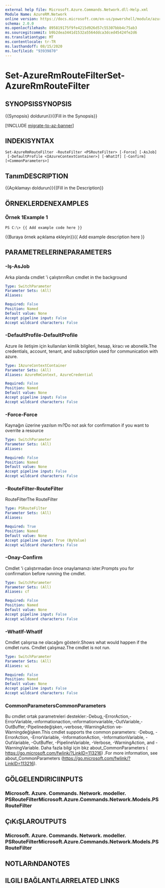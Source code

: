 ```yaml
---
external help file: Microsoft.Azure.Commands.Network.dll-Help.xml
Module Name: AzureRM.Network
online version: https://docs.microsoft.com/en-us/powershell/module/azurerm.network/set-azurermroutefilter
schema: 2.0.0
ms.openlocfilehash: 895819175f9fe4215d926d57c55307bbb4c75ab3
ms.sourcegitcommit: b9b2dea3441d1532a5564ddca3dced45424fe2d6
ms.translationtype: MT
ms.contentlocale: tr-TR
ms.lasthandoff: 08/15/2020
ms.locfileid: "93939870"
---
```

# <span data-ttu-id="2d693-101">Set-AzureRmRouteFilter</span><span class="sxs-lookup"><span data-stu-id="2d693-101">Set-AzureRmRouteFilter</span></span>

## <span data-ttu-id="2d693-102">SYNOPSIS</span><span class="sxs-lookup"><span data-stu-id="2d693-102">SYNOPSIS</span></span>
<span data-ttu-id="2d693-103">{{Synopsis} doldurun}}</span><span class="sxs-lookup"><span data-stu-id="2d693-103">{{Fill in the Synopsis}}</span></span>

[!INCLUDE [migrate-to-az-banner](../../includes/migrate-to-az-banner.md)]

## <span data-ttu-id="2d693-104">INDEKI</span><span class="sxs-lookup"><span data-stu-id="2d693-104">SYNTAX</span></span>

```
Set-AzureRmRouteFilter -RouteFilter <PSRouteFilter> [-Force] [-AsJob]
 [-DefaultProfile <IAzureContextContainer>] [-WhatIf] [-Confirm] [<CommonParameters>]
```

## <span data-ttu-id="2d693-105">Tanım</span><span class="sxs-lookup"><span data-stu-id="2d693-105">DESCRIPTION</span></span>
<span data-ttu-id="2d693-106">{{Açıklamayı doldurun}}</span><span class="sxs-lookup"><span data-stu-id="2d693-106">{{Fill in the Description}}</span></span>

## <span data-ttu-id="2d693-107">ÖRNEKLERDEN</span><span class="sxs-lookup"><span data-stu-id="2d693-107">EXAMPLES</span></span>

### <span data-ttu-id="2d693-108">Örnek 1</span><span class="sxs-lookup"><span data-stu-id="2d693-108">Example 1</span></span>
```
PS C:\> {{ Add example code here }}
```

<span data-ttu-id="2d693-109">{{Buraya örnek açıklama ekleyin}}</span><span class="sxs-lookup"><span data-stu-id="2d693-109">{{ Add example description here }}</span></span>

## <span data-ttu-id="2d693-110">PARAMETRELERINE</span><span class="sxs-lookup"><span data-stu-id="2d693-110">PARAMETERS</span></span>

### <span data-ttu-id="2d693-111">-Iş</span><span class="sxs-lookup"><span data-stu-id="2d693-111">-AsJob</span></span>
<span data-ttu-id="2d693-112">Arka planda cmdlet 'i çalıştırın</span><span class="sxs-lookup"><span data-stu-id="2d693-112">Run cmdlet in the background</span></span>

```yaml
Type: SwitchParameter
Parameter Sets: (All)
Aliases: 

Required: False
Position: Named
Default value: None
Accept pipeline input: False
Accept wildcard characters: False
```

### <span data-ttu-id="2d693-113">-DefaultProfile</span><span class="sxs-lookup"><span data-stu-id="2d693-113">-DefaultProfile</span></span>
<span data-ttu-id="2d693-114">Azure ile iletişim için kullanılan kimlik bilgileri, hesap, kiracı ve abonelik.</span><span class="sxs-lookup"><span data-stu-id="2d693-114">The credentials, account, tenant, and subscription used for communication with azure.</span></span>

```yaml
Type: IAzureContextContainer
Parameter Sets: (All)
Aliases: AzureRmContext, AzureCredential

Required: False
Position: Named
Default value: None
Accept pipeline input: False
Accept wildcard characters: False
```

### <span data-ttu-id="2d693-115">-Force</span><span class="sxs-lookup"><span data-stu-id="2d693-115">-Force</span></span>
<span data-ttu-id="2d693-116">Kaynağın üzerine yazılsın mı?</span><span class="sxs-lookup"><span data-stu-id="2d693-116">Do not ask for confirmation if you want to overrite a resource</span></span>

```yaml
Type: SwitchParameter
Parameter Sets: (All)
Aliases: 

Required: False
Position: Named
Default value: None
Accept pipeline input: False
Accept wildcard characters: False
```

### <span data-ttu-id="2d693-117">-RouteFilter</span><span class="sxs-lookup"><span data-stu-id="2d693-117">-RouteFilter</span></span>
<span data-ttu-id="2d693-118">RouteFilter</span><span class="sxs-lookup"><span data-stu-id="2d693-118">The RouteFilter</span></span>

```yaml
Type: PSRouteFilter
Parameter Sets: (All)
Aliases: 

Required: True
Position: Named
Default value: None
Accept pipeline input: True (ByValue)
Accept wildcard characters: False
```

### <span data-ttu-id="2d693-119">-Onay</span><span class="sxs-lookup"><span data-stu-id="2d693-119">-Confirm</span></span>
<span data-ttu-id="2d693-120">Cmdlet 'i çalıştırmadan önce onaylamanızı ister.</span><span class="sxs-lookup"><span data-stu-id="2d693-120">Prompts you for confirmation before running the cmdlet.</span></span>

```yaml
Type: SwitchParameter
Parameter Sets: (All)
Aliases: cf

Required: False
Position: Named
Default value: None
Accept pipeline input: False
Accept wildcard characters: False
```

### <span data-ttu-id="2d693-121">-WhatIf</span><span class="sxs-lookup"><span data-stu-id="2d693-121">-WhatIf</span></span>
<span data-ttu-id="2d693-122">Cmdlet çalışırsa ne olacağını gösterir.</span><span class="sxs-lookup"><span data-stu-id="2d693-122">Shows what would happen if the cmdlet runs.</span></span> <span data-ttu-id="2d693-123">Cmdlet çalışmaz.</span><span class="sxs-lookup"><span data-stu-id="2d693-123">The cmdlet is not run.</span></span>

```yaml
Type: SwitchParameter
Parameter Sets: (All)
Aliases: wi

Required: False
Position: Named
Default value: None
Accept pipeline input: False
Accept wildcard characters: False
```

### <span data-ttu-id="2d693-124">CommonParameters</span><span class="sxs-lookup"><span data-stu-id="2d693-124">CommonParameters</span></span>
<span data-ttu-id="2d693-125">Bu cmdlet ortak parametreleri destekler:-Debug,-ErrorAction,-ErrorVariable,-ınformationaction,-ınformationvariable,-OutVariable,-OutBuffer,-Pipelinedeğişken,-verbose,-WarningAction ve-Warningdeğişken.</span><span class="sxs-lookup"><span data-stu-id="2d693-125">This cmdlet supports the common parameters: -Debug, -ErrorAction, -ErrorVariable, -InformationAction, -InformationVariable, -OutVariable, -OutBuffer, -PipelineVariable, -Verbose, -WarningAction, and -WarningVariable.</span></span> <span data-ttu-id="2d693-126">Daha fazla bilgi için bkz about_CommonParameters ( https://go.microsoft.com/fwlink/?LinkID=113216) .</span><span class="sxs-lookup"><span data-stu-id="2d693-126">For more information, see about_CommonParameters (https://go.microsoft.com/fwlink/?LinkID=113216).</span></span>

## <span data-ttu-id="2d693-127">GÖLGELENDIRICI</span><span class="sxs-lookup"><span data-stu-id="2d693-127">INPUTS</span></span>

### <span data-ttu-id="2d693-128">Microsoft. Azure. Commands. Network. modeller. PSRouteFilter</span><span class="sxs-lookup"><span data-stu-id="2d693-128">Microsoft.Azure.Commands.Network.Models.PSRouteFilter</span></span>

## <span data-ttu-id="2d693-129">ÇıKıŞLAR</span><span class="sxs-lookup"><span data-stu-id="2d693-129">OUTPUTS</span></span>

### <span data-ttu-id="2d693-130">Microsoft. Azure. Commands. Network. modeller. PSRouteFilter</span><span class="sxs-lookup"><span data-stu-id="2d693-130">Microsoft.Azure.Commands.Network.Models.PSRouteFilter</span></span>

## <span data-ttu-id="2d693-131">NOTLARıNDA</span><span class="sxs-lookup"><span data-stu-id="2d693-131">NOTES</span></span>

## <span data-ttu-id="2d693-132">ILGILI BAĞLANTıLAR</span><span class="sxs-lookup"><span data-stu-id="2d693-132">RELATED LINKS</span></span>

